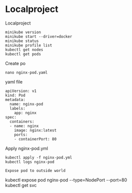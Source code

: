 # Localproject
Localproject


```
minikube version
minikube start --driver=docker
minikube status
minikube profile list
kubectl get nodes
kubectl get pods
```
Create po
```
nano nginx-pod.yaml
```
yaml file
```
apiVersion: v1
kind: Pod
metadata:
  name: nginx-pod
  labels:
    app: nginx
spec:
  containers:
  - name: nginx
    image: nginx:latest
    ports:
    - containerPort: 80
```
Apply nginx-pod.yml
```
kubectl apply -f nginx-pod.yml  
kubectl logs nginx-pod

Expose pod to outside world  
```
kubectl expose pod nginx-pod --type=NodePort --port=80  
kubectl get svc
```
